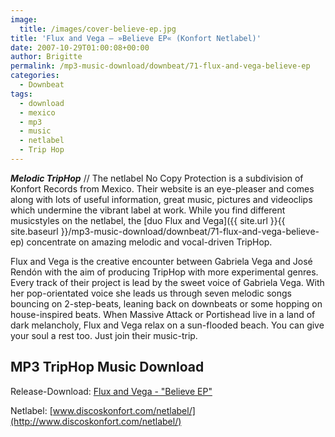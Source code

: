 ```yaml
---
image:
  title: /images/cover-believe-ep.jpg
title: 'Flux and Vega – »Believe EP« (Konfort Netlabel)'
date: 2007-10-29T01:00:08+00:00
author: Brigitte
permalink: /mp3-music-download/downbeat/71-flux-and-vega-believe-ep
categories:
  - Downbeat
tags:
  - download
  - mexico
  - mp3
  - music
  - netlabel
  - Trip Hop
---
```

***Melodic TripHop*** // The netlabel No Copy Protection is a subdivision of Konfort Records from Mexico. Their website is an eye-pleaser and comes along with lots of useful information, great music, pictures and videoclips which undermine the vibrant label at work. While you find different musicstyles on the netlabel, the [duo Flux and Vega]({{ site.url }}{{ site.baseurl }}/mp3-music-download/downbeat/71-flux-and-vega-believe-ep) concentrate on amazing melodic and vocal-driven TripHop.<!--more-->

<!--adsense-->

Flux and Vega is the creative encounter between Gabriela Vega and José Rendón with the aim of producing TripHop with more experimental genres. Every track of their project is lead by the sweet voice of Gabriela Vega. With her pop-orientated voice she leads us through seven melodic songs bouncing on 2-step-beats, leaning back on downbeats or some hopping on house-inspired beats. When Massive Attack or Portishead live in a land of dark melancholy, Flux and Vega relax on a sun-flooded beach. You can give your soul a rest too. Just join their music-trip.

## MP3 TripHop Music Download

Release-Download: [Flux and Vega - "Believe EP"](http://discoskonfort.com/netlabel/believe-ep/)
  
Netlabel: [www.discoskonfort.com/netlabel/](http://www.discoskonfort.com/netlabel/)
